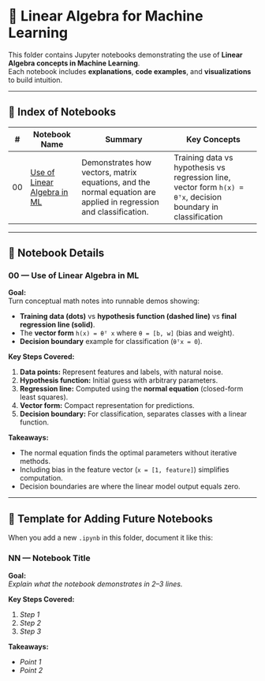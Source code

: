 # 📘 Linear Algebra for Machine Learning

This folder contains Jupyter notebooks demonstrating the use of **Linear Algebra concepts in Machine Learning**.  
Each notebook includes **explanations**, **code examples**, and **visualizations** to build intuition.

---

## 📂 Index of Notebooks

| #  | Notebook Name | Summary | Key Concepts |
|----|--------------|---------|--------------|
| 00 | [Use of Linear Algebra in ML](./00.%20Use-of-linear-algebra-in-ml.ipynb) | Demonstrates how vectors, matrix equations, and the normal equation are applied in regression and classification. | Training data vs hypothesis vs regression line, vector form `h(x) = θᵀx`, decision boundary in classification |

---

## 📜 Notebook Details

### 00 — Use of Linear Algebra in ML
**Goal:**  
Turn conceptual math notes into runnable demos showing:  
- **Training data (dots)** vs **hypothesis function (dashed line)** vs **final regression line (solid)**.  
- The **vector form** `h(x) = θᵀ x` where `θ = [b, w]` (bias and weight).  
- **Decision boundary** example for classification (`θᵀx = 0`).  

**Key Steps Covered:**
1. **Data points:** Represent features and labels, with natural noise.  
2. **Hypothesis function:** Initial guess with arbitrary parameters.  
3. **Regression line:** Computed using the **normal equation** (closed-form least squares).  
4. **Vector form:** Compact representation for predictions.  
5. **Decision boundary:** For classification, separates classes with a linear function.

**Takeaways:**
- The normal equation finds the optimal parameters without iterative methods.  
- Including bias in the feature vector (`x = [1, feature]`) simplifies computation.  
- Decision boundaries are where the linear model output equals zero.

---

## 📌 Template for Adding Future Notebooks

When you add a new `.ipynb` in this folder, document it like this:

### NN — Notebook Title
**Goal:**  
_Explain what the notebook demonstrates in 2–3 lines._

**Key Steps Covered:**
1. _Step 1_
2. _Step 2_
3. _Step 3_

**Takeaways:**
- _Point 1_
- _Point 2_
